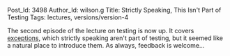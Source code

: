 Post_Id: 3498
Author_Id: wilson.g
Title: Strictly Speaking, This Isn't Part of Testing
Tags: lectures, versions/version-4

<p>The second episode of the lecture on testing is now up.  It covers <a href="{{root_path}}/4_0/test/except.html">exceptions</a>, which strictly speaking aren't part of testing, but it seemed like a natural place to introduce them. As always, feedback is welcome...</p>

